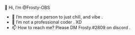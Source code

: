 👋 Hi, I’m @Frosty-OBS
- 👀 I’m more of a person to just chill, and vibe .
- 🌱 I’m not a professional coder . XD
- 📫 How to reach me? Please DM Frosty.#2809 on discord .

<!---
Frosty-OBS/Frosty-OBS is a ✨ special ✨ repository because its `README.md` (this file) appears on your GitHub profile.
You can click the Preview link to take a look at your changes.
--->
